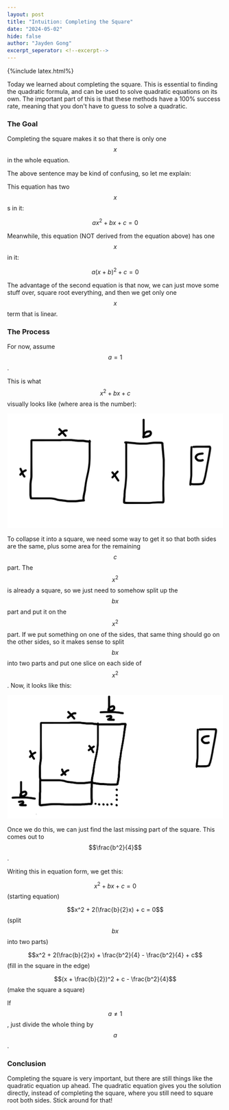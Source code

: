 ```yaml
---
layout: post
title: "Intuition: Completing the Square"
date: "2024-05-02"
hide: false
author: "Jayden Gong"
excerpt_seperator: <!--excerpt-->
---
```


{%include latex.html%}

Today we learned about completing the square.
This is essential to finding the quadratic formula,
and can be used to solve quadratic equations on its own.
The important part of this is that
these methods have a 100% success rate,
meaning that you don't have to guess to solve a quadratic.

<!--excerpt-->

### The Goal

Completing the square makes it so that there is only one $$x$$
in the whole equation.

The above sentence may be kind of confusing, so let me explain:

This equation has two $$x$$s in it:

$$ax^2 + bx + c = 0$$

Meanwhile, this equation (NOT derived from the equation above) has one $$x$$ in it:

$$a(x+b)^2+c=0$$

The advantage of the second equation is that now,
we can just move some stuff over,
square root everything,
and then we get only one $$x$$ term that is linear.

### The Process

For now, assume $$a = 1$$.

This is what $$x^2 + bx + c$$ visually looks like (where area is the number):

![completing the square](/assets/images/completing_square_1.png)

To collapse it into a square,
we need some way to get it so that both sides are the same,
plus some area for the remaining $$c$$ part.
The $$x^2$$ is already a square,
so we just need to somehow split up the $$bx$$ part
and put it on the $$x^2$$ part.
If we put something on one of the sides,
that same thing should go on the other sides,
so it makes sense to split $$bx$$ into two parts
and put one slice on each side of $$x^2$$.
Now, it looks like this:

![completing the square](/assets/images/completing_square_2.png)

Once we do this, we can just find the last missing part of the square.
This comes out to $$\frac{b^2}{4}$$.

Writing this in equation form, we get this:

$$x^2 + bx + c = 0$$ (starting equation)

$$x^2 + 2(\frac{b}{2}x) + c = 0$$ (split $$bx$$ into two parts)

$$x^2 + 2(\frac{b}{2}x) + \frac{b^2}{4} - \frac{b^2}{4} + c$$ (fill in the square in the edge)

$$(x + \frac{b}{2})^2 + c - \frac{b^2}{4}$$ (make the square a square)

If $$a \neq 1$$, just divide the whole thing by $$a$$.

### Conclusion

Completing the square is very important,
but there are still things like the quadratic equation up ahead.
The quadratic equation gives you the solution directly,
instead of completing the square, where you still need to square root both sides.
Stick around for that!